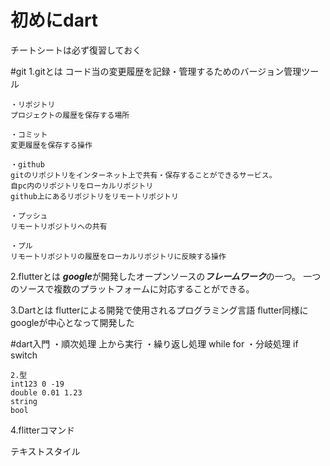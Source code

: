 # 初めにdart
チートシートは必ず復習しておく

#git
1.gitとは
    コード当の変更履歴を記録・管理するためのバージョン管理ツール
    
    ・リポジトリ
    プロジェクトの履歴を保存する場所

    ・コミット
    変更履歴を保存する操作

    ・github
    gitのリポジトリをインターネット上で共有・保存することができるサービス。
    自pc内のリポジトリをローカルリポジトリ
    github上にあるリポジトリをリモートリポジトリ

    ・プッシュ
    リモートリポジトリへの共有

    ・プル
    リモートリポジトリの履歴をローカルリポジトリに反映する操作

2.flutterとは
    ***google***が開発したオープンソースの***フレームワーク***の一つ。
    一つのソースで複数のプラットフォームに対応することができる。

3.Dartとは
    flutterによる開発で使用されるプログラミング言語
    flutter同様にgoogleが中心となって開発した

#dart入門
    ・順次処理
    上から実行
    ・繰り返し処理
    while for
    ・分岐処理
    if switch

    2.型
    int123 0 -19
    double 0.01 1.23
    string
    bool

4.flitterコマンド


テキストスタイル




    